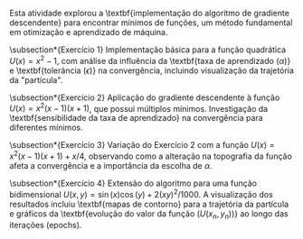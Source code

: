 Esta atividade explorou a \textbf{implementação do algoritmo de gradiente descendente} para encontrar mínimos de funções, um método fundamental em otimização e aprendizado de máquina.

\subsection*{Exercício 1}
Implementação básica para a função quadrática $U(x) = x^2 - 1$, com análise da influência da \textbf{taxa de aprendizado ($\alpha$)} e \textbf{tolerância ($\epsilon$)} na convergência, incluindo visualização da trajetória da "partícula".

\subsection*{Exercício 2}
Aplicação do gradiente descendente à função $U(x) = x^2(x-1)(x+1)$, que possui múltiplos mínimos. Investigação da \textbf{sensibilidade da taxa de aprendizado} na convergência para diferentes mínimos.

\subsection*{Exercício 3}
Variação do Exercício 2 com a função $U(x) = x^2(x-1)(x+1) + x/4$, observando como a alteração na topografia da função afeta a convergência e a importância da escolha de $\alpha$.

\subsection*{Exercício 4}
Extensão do algoritmo para uma função bidimensional $U(x,y) = \sin(x)\cos(y) + 2(xy)^2/1000$. A visualização dos resultados incluiu \textbf{mapas de contorno} para a trajetória da partícula e gráficos da \textbf{evolução do valor da função ($U(x_n, y_n)$)} ao longo das iterações (epochs).